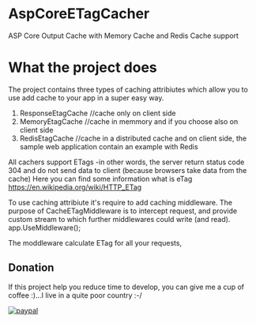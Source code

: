# AspCoreETagCacher
ASP Core Output Cache with Memory Cache and Redis Cache support 

# What the project does
The project contains three types of caching attribiutes which allow you to use add cache to your app in a super easy way.
1. ResponseEtagCache //cache only on client side
2. MemoryEtagCache //cache in memmory and if you choose also on client side
3. RedisEtagCache //cache in a distributed cache and on client side, the sample web application contain an example with Redis 
 
All cachers support ETags -in other words, the server return status code 304 and do not send data to client (because browsers take data from the cache)
Here you can find some information what is eTag https://en.wikipedia.org/wiki/HTTP_ETag

To use caching attribiute it's require to add caching middleware. The purpose of CacheETagMiddleware is to intercept request, and provide custom stream to which further middlewares could write (and read).
app.UseMiddleware<CacheETagMiddleware>();

The moddleware calculate ETag for all your requests, 
## Donation

If this project help you reduce time to develop, you can give me a cup of coffee :)...I live in a quite poor country :-/

[![paypal](https://www.paypalobjects.com/en_US/i/btn/btn_donateCC_LG.gif)](https://www.paypal.com/cgi-bin/webscr?cmd=_donations&business=BA4EV8ALWCVYE&lc=US&item_name=ETagCache&no_note=0&cn=Dodaj%20specjalne%20instrukcje%20dla%20sprzedaj%c4%85cego%3a&no_shipping=2&currency_code=USD&bn=PP%2dDonationsBF%3abtn_donateCC_LG%2egif%3aNonHosted)
